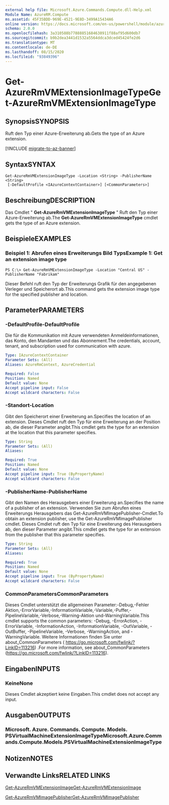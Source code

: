 ```yaml
---
external help file: Microsoft.Azure.Commands.Compute.dll-Help.xml
Module Name: AzureRM.Compute
ms.assetid: 45F35BDD-969E-4521-9E8D-3499A15434A6
online version: https://docs.microsoft.com/en-us/powershell/module/azurerm.compute/get-azurermvmextensionimagetype
schema: 2.0.0
ms.openlocfilehash: 3a310588b77888851684638911f88af95d600db7
ms.sourcegitcommit: b9b2dea3441d1532a5564ddca3dced45424fe2d6
ms.translationtype: MT
ms.contentlocale: de-DE
ms.lasthandoff: 08/15/2020
ms.locfileid: "93849396"
---
```

# <span data-ttu-id="a5cfa-101">Get-AzureRmVMExtensionImageType</span><span class="sxs-lookup"><span data-stu-id="a5cfa-101">Get-AzureRmVMExtensionImageType</span></span>

## <span data-ttu-id="a5cfa-102">Synopsis</span><span class="sxs-lookup"><span data-stu-id="a5cfa-102">SYNOPSIS</span></span>
<span data-ttu-id="a5cfa-103">Ruft den Typ einer Azure-Erweiterung ab.</span><span class="sxs-lookup"><span data-stu-id="a5cfa-103">Gets the type of an Azure extension.</span></span>

[!INCLUDE [migrate-to-az-banner](../../includes/migrate-to-az-banner.md)]

## <span data-ttu-id="a5cfa-104">Syntax</span><span class="sxs-lookup"><span data-stu-id="a5cfa-104">SYNTAX</span></span>

```
Get-AzureRmVMExtensionImageType -Location <String> -PublisherName <String>
 [-DefaultProfile <IAzureContextContainer>] [<CommonParameters>]
```

## <span data-ttu-id="a5cfa-105">Beschreibung</span><span class="sxs-lookup"><span data-stu-id="a5cfa-105">DESCRIPTION</span></span>
<span data-ttu-id="a5cfa-106">Das Cmdlet " **Get-AzureRmVMExtensionImageType** " Ruft den Typ einer Azure-Erweiterung ab.</span><span class="sxs-lookup"><span data-stu-id="a5cfa-106">The **Get-AzureRmVMExtensionImageType** cmdlet gets the type of an Azure extension.</span></span>

## <span data-ttu-id="a5cfa-107">Beispiele</span><span class="sxs-lookup"><span data-stu-id="a5cfa-107">EXAMPLES</span></span>

### <span data-ttu-id="a5cfa-108">Beispiel 1: Abrufen eines Erweiterungs Bild Typs</span><span class="sxs-lookup"><span data-stu-id="a5cfa-108">Example 1: Get an extension image type</span></span>
```
PS C:\> Get-AzureRmVMExtensionImageType -Location "Central US" -PublisherName "Fabrikam"
```

<span data-ttu-id="a5cfa-109">Dieser Befehl ruft den Typ der Erweiterungs Grafik für den angegebenen Verleger und Speicherort ab.</span><span class="sxs-lookup"><span data-stu-id="a5cfa-109">This command gets the extension image type for the specified publisher and location.</span></span>

## <span data-ttu-id="a5cfa-110">Parameter</span><span class="sxs-lookup"><span data-stu-id="a5cfa-110">PARAMETERS</span></span>

### <span data-ttu-id="a5cfa-111">-DefaultProfile</span><span class="sxs-lookup"><span data-stu-id="a5cfa-111">-DefaultProfile</span></span>
<span data-ttu-id="a5cfa-112">Die für die Kommunikation mit Azure verwendeten Anmeldeinformationen, das Konto, den Mandanten und das Abonnement.</span><span class="sxs-lookup"><span data-stu-id="a5cfa-112">The credentials, account, tenant, and subscription used for communication with azure.</span></span>

```yaml
Type: IAzureContextContainer
Parameter Sets: (All)
Aliases: AzureRmContext, AzureCredential

Required: False
Position: Named
Default value: None
Accept pipeline input: False
Accept wildcard characters: False
```

### <span data-ttu-id="a5cfa-113">-Standort</span><span class="sxs-lookup"><span data-stu-id="a5cfa-113">-Location</span></span>
<span data-ttu-id="a5cfa-114">Gibt den Speicherort einer Erweiterung an.</span><span class="sxs-lookup"><span data-stu-id="a5cfa-114">Specifies the location of an extension.</span></span>
<span data-ttu-id="a5cfa-115">Dieses Cmdlet ruft den Typ für eine Erweiterung an der Position ab, die dieser Parameter angibt.</span><span class="sxs-lookup"><span data-stu-id="a5cfa-115">This cmdlet gets the type for an extension at the location that this parameter specifies.</span></span>

```yaml
Type: String
Parameter Sets: (All)
Aliases: 

Required: True
Position: Named
Default value: None
Accept pipeline input: True (ByPropertyName)
Accept wildcard characters: False
```

### <span data-ttu-id="a5cfa-116">-PublisherName</span><span class="sxs-lookup"><span data-stu-id="a5cfa-116">-PublisherName</span></span>
<span data-ttu-id="a5cfa-117">Gibt den Namen des Herausgebers einer Erweiterung an.</span><span class="sxs-lookup"><span data-stu-id="a5cfa-117">Specifies the name of a publisher of an extension.</span></span>
<span data-ttu-id="a5cfa-118">Verwenden Sie zum Abrufen eines Erweiterungs Herausgebers das Get-AzureRmVMImagePublisher-Cmdlet.</span><span class="sxs-lookup"><span data-stu-id="a5cfa-118">To obtain an extension publisher, use the Get-AzureRmVMImagePublisher cmdlet.</span></span>
<span data-ttu-id="a5cfa-119">Dieses Cmdlet ruft den Typ für eine Erweiterung des Herausgebers ab, den dieser Parameter angibt.</span><span class="sxs-lookup"><span data-stu-id="a5cfa-119">This cmdlet gets the type for an extension from the publisher that this parameter specifies.</span></span>

```yaml
Type: String
Parameter Sets: (All)
Aliases: 

Required: True
Position: Named
Default value: None
Accept pipeline input: True (ByPropertyName)
Accept wildcard characters: False
```

### <span data-ttu-id="a5cfa-120">CommonParameters</span><span class="sxs-lookup"><span data-stu-id="a5cfa-120">CommonParameters</span></span>
<span data-ttu-id="a5cfa-121">Dieses Cmdlet unterstützt die allgemeinen Parameter:-Debug,-Fehler Aktion,-ErrorVariable,-InformationVariable,-Variable,-Puffer,-PipelineVariable,-Verbose,-Warning-Aktion und-WarningVariable.</span><span class="sxs-lookup"><span data-stu-id="a5cfa-121">This cmdlet supports the common parameters: -Debug, -ErrorAction, -ErrorVariable, -InformationAction, -InformationVariable, -OutVariable, -OutBuffer, -PipelineVariable, -Verbose, -WarningAction, and -WarningVariable.</span></span> <span data-ttu-id="a5cfa-122">Weitere Informationen finden Sie unter about_CommonParameters ( https://go.microsoft.com/fwlink/?LinkID=113216) .</span><span class="sxs-lookup"><span data-stu-id="a5cfa-122">For more information, see about_CommonParameters (https://go.microsoft.com/fwlink/?LinkID=113216).</span></span>

## <span data-ttu-id="a5cfa-123">Eingaben</span><span class="sxs-lookup"><span data-stu-id="a5cfa-123">INPUTS</span></span>

### <span data-ttu-id="a5cfa-124">Keine</span><span class="sxs-lookup"><span data-stu-id="a5cfa-124">None</span></span>
<span data-ttu-id="a5cfa-125">Dieses Cmdlet akzeptiert keine Eingaben.</span><span class="sxs-lookup"><span data-stu-id="a5cfa-125">This cmdlet does not accept any input.</span></span>

## <span data-ttu-id="a5cfa-126">Ausgaben</span><span class="sxs-lookup"><span data-stu-id="a5cfa-126">OUTPUTS</span></span>

### <span data-ttu-id="a5cfa-127">Microsoft. Azure. Commands. Compute. Models. PSVirtualMachineExtensionImageType</span><span class="sxs-lookup"><span data-stu-id="a5cfa-127">Microsoft.Azure.Commands.Compute.Models.PSVirtualMachineExtensionImageType</span></span>

## <span data-ttu-id="a5cfa-128">Notizen</span><span class="sxs-lookup"><span data-stu-id="a5cfa-128">NOTES</span></span>

## <span data-ttu-id="a5cfa-129">Verwandte Links</span><span class="sxs-lookup"><span data-stu-id="a5cfa-129">RELATED LINKS</span></span>

[<span data-ttu-id="a5cfa-130">Get-AzureRmVMExtensionImage</span><span class="sxs-lookup"><span data-stu-id="a5cfa-130">Get-AzureRmVMExtensionImage</span></span>](./Get-AzureRmVMExtensionImage.md)

[<span data-ttu-id="a5cfa-131">Get-AzureRmVMImagePublisher</span><span class="sxs-lookup"><span data-stu-id="a5cfa-131">Get-AzureRmVMImagePublisher</span></span>](./Get-AzureRmVMImagePublisher.md)


